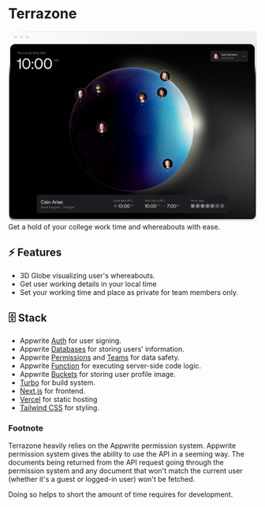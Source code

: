 # Terrazone
![Terrazone](assets/terrazone.png)
Get a hold of your college work time and whereabouts with ease.

## ⚡ Features
- 3D Globe visualizing user's whereabouts.
- Get user working details in your local time
- Set your working time and place as private for team members only.

## 🗄️ Stack 
- Appwrite [Auth](https://appwrite.io/docs/products/auth) for user signing.
- Appwrite [Databases](https://appwrite.io/docs/products/databases) for storing users' information.
- Appwrite [Permissions](https://appwrite.io/docs/products/databases/permissions) and [Teams](https://appwrite.io/docs/products/auth/teams) for data safety.
- Appwrite [Function](https://appwrite.io/docs/products/functions) for executing server-side code logic.
- Appwrite [Buckets](https://appwrite.io/docs/products/storage) for storing user profile image.
- [Turbo](https://turbo.build/repo/docs) for build system.
- [Next.js](https://nextjs.org/) for frontend.
- [Vercel](https://vercel.com/) for static hosting
- [Tailwind CSS](https://tailwindcss.com/) for styling.

### Footnote
Terrazone heavily relies on the Appwrite permission system.
Appwrite permission system gives the ability to use the API in a seeming way. The documents being returned from the API request going through the permission system and any document that won't match the current user (whether it's a guest or logged-in user) won't be fetched.

Doing so helps to short the amount of time requires for development.
